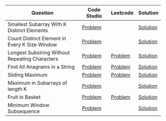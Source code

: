 | Question                                       | Code Studio                                                                                                  | Leetcode                                                                                | Solution                                       |
| ---------------------------------------------- | ------------------------------------------------------------------------------------------------------------ | --------------------------------------------------------------------------------------- | ---------------------------------------------- |
| Smallest Subarray With K Distinct Elements     | [Problem](https://www.codingninjas.com/studio/problems/smallest-subarray-with-k-distinct-elements_630523)    |                                                                                         | [Solution](SmallestSubArrayWithKDistinct.java) |
| Count Distinct Element in Every K Size Window  | [Problem](https://www.codingninjas.com/studio/problems/count-distinct-element-in-every-k-size-window_920336) |                                                                                         | [Solution](CountKDistinct.java)                |
| Longest Substring Without Repeating Characters | [Problem](https://www.codingninjas.com/studio/problems/longest-unique-substring_630418)                      | [Problem](https://leetcode.com/problems/longest-substring-without-repeating-characters) | [Solution](UniqueString.java)                  |
| Find All Anagrams in a String                  | [Problem](https://www.codingninjas.com/studio/problems/anagram-substring-search_873350)                      | [Problem](https://leetcode.com/problems/find-all-anagrams-in-a-string)                  | [Solution](AnagramSubstringSearch.java)        |
| Sliding Maximum                                | [Problem](https://www.codingninjas.com/studio/problems/sliding-maximum_701652)                               | [Problem](https://leetcode.com/problems/sliding-window-maximum)                         | [Solution](SlidingWindowMax.java)              |
| Maximum in Subarrays of length K               | [Problem](https://www.codingninjas.com/studio/problems/maximum-in-subarrays-of-length-k_630474)              |                                                                                         | [Solution](PrintMaxSubArray.java)              |
| Fruit in Basket                                | [Problem](https://www.codingninjas.com/studio/problems/fruits-and-baskets_985356)                            | [Problem](https://leetcode.com/problems/fruit-into-baskets)                             | [Solution](FruitBasket.java)                   |
| Minimum Window Subsequence                     | [Problem](https://www.codingninjas.com/studio/problems/minimum-window-subsequence_2181133)                   |                                                                                         | [Solution](MinimumWindowSubsequence.java)      |
